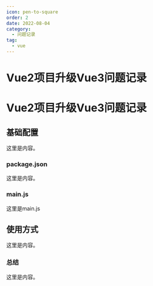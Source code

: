 ```yaml
---
icon: pen-to-square
order: 2
date: 2022-08-04
category:
  - 问题记录
tag:
  - vue
---
```


# Vue2项目升级Vue3问题记录
<!-- more -->
# Vue2项目升级Vue3问题记录

## 基础配置

这里是内容。

### package.json

这里是内容。

### main.js

这里是main.js

## 使用方式

这里是内容。

### 总结

这里是内容。
